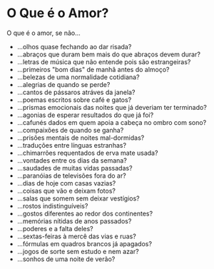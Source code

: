 <!-- O Que é o Amor? :: 2024-10-16 22:05:08 -->

# O Que é o Amor?

O que é o amor, se não...

- ...olhos quase fechando ao dar risada?
- ...abraços que duram bem mais do que abraços devem durar?
- ...letras de música que não entende pois são estrangeiras?
- ...primeiros "bom dias" de manhã antes do almoço?
- ...belezas de uma normalidade cotidiana?
- ...alegrias de quando se perde?
- ...cantos de pássaros atráves da janela?
- ...poemas escritos sobre café e gatos?
- ...prismas emocionais das noites que já deveriam ter terminado?
- ...agonias de esperar resultados do que já foi?
- ...cafunés dados em quem apoia a cabeça no ombro com sono?
- ...compaixões de quando se ganha?
- ...prisões mentais de noites mal-dormidas?
- ...traduções entre línguas estranhas?
- ...chimarrões requentados de erva mate usada?
- ...vontades entre os dias da semana?
- ...saudades de muitas vidas passadas?
- ...paranóias de televisões fora do ar?
- ...dias de hoje com casas vazias?
- ...coisas que vão e deixam fotos?
- ...salas que somem sem deixar vestígios?
- ...rostos indistinguíveis?
- ...gostos diferentes ao redor dos continentes?
- ...memórias nítidas de anos passados?
- ...poderes e a falta deles?
- ...sextas-feiras à mercê das vias e ruas?
- ...fórmulas em quadros brancos já apagados?
- ...jogos de sorte sem estudo e nem azar?
- ...sonhos de uma noite de verão?
